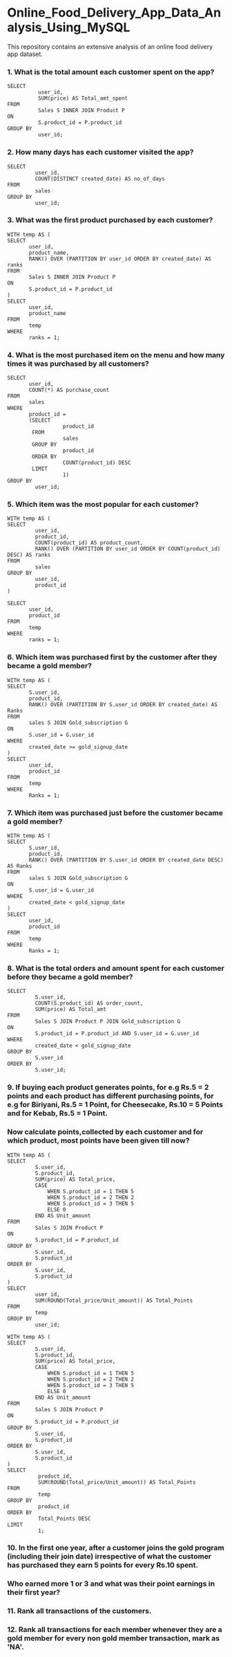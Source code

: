 # Online_Food_Delivery_App_Data_Analysis_Using_MySQL
This repository contains an extensive analysis of an online food delivery app dataset.

### 1. What is the total amount each customer spent on the app?
```
SELECT
          user_id,
          SUM(price) AS Total_amt_spent
FROM
          Sales S INNER JOIN Product P
ON
          S.product_id = P.product_id
GROUP BY
          user_id;
```
### 2. How many days has each customer visited the app?
```
SELECT
         user_id,
         COUNT(DISTINCT created_date) AS no_of_days
FROM
         sales
GROUP BY
         user_id;
```
### 3. What was the first product purchased by each customer?
```
WITH temp AS (
SELECT
       user_id,
       product_name,
       RANK() OVER (PARTITION BY user_id ORDER BY created_date) AS ranks
FROM
       Sales S INNER JOIN Product P
ON
       S.product_id = P.product_id
)
SELECT
       user_id,
       product_name
FROM
       temp
WHERE
       ranks = 1;
```

### 4. What is the most purchased item on the menu and how many times it was purchased by all customers?
```
SELECT
       user_id,
       COUNT(*) AS purchase_count
FROM
       sales
WHERE
       product_id =
       (SELECT
                  product_id
        FROM
                  sales
        GROUP BY
                  product_id
        ORDER BY
                  COUNT(product_id) DESC
        LIMIT
                  1)
GROUP BY
         user_id;

```
### 5. Which item was the most popular for each customer?
```
WITH temp AS (
SELECT
         user_id,
         product_id,
         COUNT(product_id) AS product_count,
         RANK() OVER (PARTITION BY user_id ORDER BY COUNT(product_id) DESC) AS ranks
FROM
         sales
GROUP BY
         user_id,
         product_id
)

SELECT
       user_id,
       product_id
FROM
       temp
WHERE
       ranks = 1;
```
### 6. Which item was purchased first by the customer after they became a gold member?
```
WITH temp AS (
SELECT
       S.user_id,
       product_id,
       RANK() OVER (PARTITION BY S.user_id ORDER BY created_date) AS Ranks
FROM
       sales S JOIN Gold_subscription G
ON
       S.user_id = G.user_id
WHERE
       created_date >= gold_signup_date
)
SELECT
       user_id,
       product_id
FROM
       temp
WHERE
       Ranks = 1;
```
### 7. Which item was purchased just before the customer became a gold member?
```
WITH temp AS (
SELECT
       S.user_id,
       product_id,
       RANK() OVER (PARTITION BY S.user_id ORDER BY created_date DESC) AS Ranks
FROM
       sales S JOIN Gold_subscription G
ON
       S.user_id = G.user_id
WHERE
       created_date < gold_signup_date
)
SELECT
       user_id,
       product_id
FROM
       temp
WHERE
       Ranks = 1;
```
### 8. What is the total orders and amount spent for each customer before they became a gold member?
```
SELECT
         S.user_id,
         COUNT(S.product_id) AS order_count,
         SUM(price) AS Total_amt
FROM
         Sales S JOIN Product P JOIN Gold_subscription G
ON
         S.product_id = P.product_id AND S.user_id = G.user_id
WHERE
         created_date < gold_signup_date
GROUP BY
         S.user_id
ORDER BY
         S.user_id;
```
### 9. If buying each product generates points, for e.g Rs.5 = 2 points and each product has different purchasing points, for e.g for Biriyani, Rs.5 = 1 Point, for Cheesecake, Rs.10 = 5 Points and for Kebab, Rs.5 = 1 Point. 
### Now calculate points,collected by each customer and for which product, most points have been given till now?
```
WITH temp AS (
SELECT
         S.user_id,
         S.product_id,
         SUM(price) AS Total_price,
         CASE
             WHEN S.product_id = 1 THEN 5
             WHEN S.product_id = 2 THEN 2
             WHEN S.product_id = 3 THEN 5
             ELSE 0
         END AS Unit_amount
FROM
         Sales S JOIN Product P
ON
         S.product_id = P.product_id
GROUP BY
         S.user_id,
         S.product_id
ORDER BY
         S.user_id,
         S.product_id
)
SELECT
         user_id,
         SUM(ROUND(Total_price/Unit_amount)) AS Total_Points
FROM
         temp
GROUP BY
         user_id;
```
```
WITH temp AS (
SELECT
         S.user_id,
         S.product_id,
         SUM(price) AS Total_price,
         CASE
             WHEN S.product_id = 1 THEN 5
             WHEN S.product_id = 2 THEN 2
             WHEN S.product_id = 3 THEN 5
             ELSE 0
         END AS Unit_amount
FROM
         Sales S JOIN Product P
ON
         S.product_id = P.product_id
GROUP BY
         S.user_id,
         S.product_id
ORDER BY
         S.user_id,
         S.product_id
)
SELECT
          product_id,
          SUM(ROUND(Total_price/Unit_amount)) AS Total_Points
FROM
          temp
GROUP BY
          product_id
ORDER BY
          Total_Points DESC
LIMIT
          1;
```
### 10. In the first one year, after a customer joins the gold program (including their join date) irrespective of what the customer has purchased they earn 5 points for every Rs.10 spent.
### Who earned more 1 or 3 and what was their point earnings in their first year?
### 11. Rank all transactions of the customers.
### 12. Rank all transactions for each member whenever they are a gold member for every non gold member transaction, mark as 'NA'.
